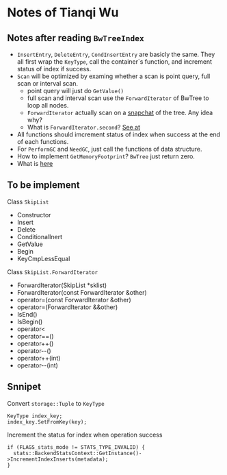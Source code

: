 # Notes of Tianqi Wu

## Notes after reading `BwTreeIndex`

* `InsertEntry`, `DeleteEntry`, `CondInsertEntry` are basicly the same. They all first wrap the `KeyType`, call the container`s function, and increment status of index if success.
* `Scan` will be optimized by examing whether a scan is point query, full scan or interval scan.
  * point query will just do `GetValue()`
  * full scan and interval scan use the `ForwardIterator` of BwTree to loop all nodes.
  * `ForwardIterator` actually scan on a [snapchat](https://github.com/tq5124/peloton/blob/master/src/include/index/bwtree.h#L1837) of the tree. Any idea why?
  * What is `ForwardIterator.second`? [See at](https://github.com/tq5124/peloton/blob/master/src/index/bwtree_index.cpp#L157)
* All functions should imcrement status of index when success at the end of each functions.
* For `PerformGC` and `NeedGC`, just call the functions of data structure.
* How to implement `GetMemoryFootprint`? `BwTree` just return zero.
* What is [here](https://github.com/tq5124/peloton/blob/master/src/index/bwtree_index.cpp#L281)

## To be implement

Class `SkipList`

* Constructor
* Insert
* Delete
* ConditionalInert
* GetValue
* Begin
* KeyCmpLessEqual

Class `SkipList.ForwardIterator`

* ForwardIterator(SkipList *sklist)
* ForwardIterator(const ForwardIterator &other)
* operator=(const ForwardIterator &other)
* operator=(ForwardIterator &&other)
* IsEnd()
* IsBegin()
* operator<
* operator==()
* operator++()
* operator--()
* operator++(int)
* operator--(int)

## Snnipet

Convert `storage::Tuple` to `KeyType`

```
KeyType index_key;
index_key.SetFromKey(key);
```

Increment the status for index when operation success

```
if (FLAGS_stats_mode != STATS_TYPE_INVALID) {
  stats::BackendStatsContext::GetInstance()->IncrementIndexInserts(metadata);
}
```

